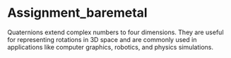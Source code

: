 # Assignment_baremetal
Quaternions extend complex numbers to four dimensions. They are useful for representing rotations in 3D space and are commonly used in applications like computer graphics, robotics, and physics simulations.
